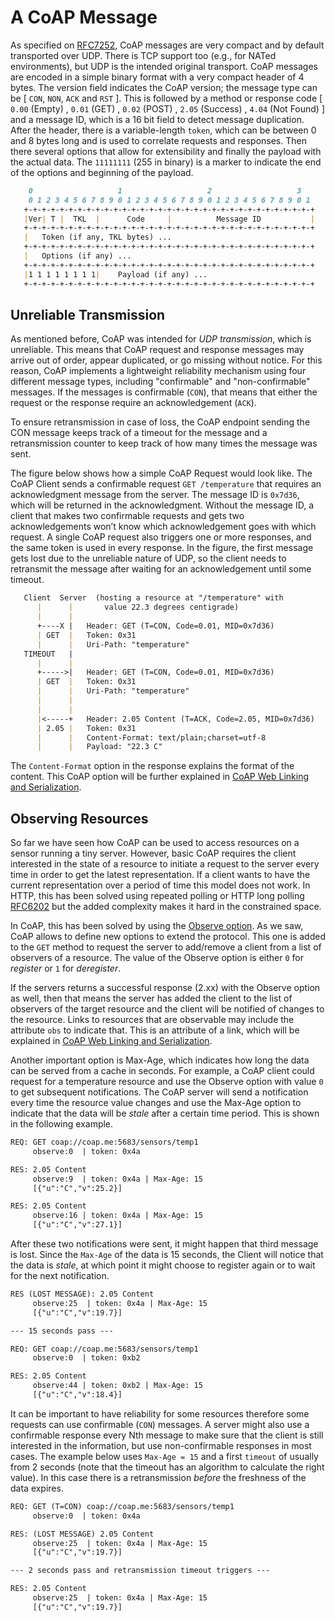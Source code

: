 # A CoAP Message

As specified on [RFC7252](https://tools.ietf.org/html/rfc7252), CoAP messages are very compact and by default transported over UDP. There is TCP support too (e.g., for NATed environments), but UDP is the intended original transport. CoAP messages are encoded in a simple binary format with a very compact header of 4 bytes. The version field indicates the CoAP version; the message type can be [ `CON`, `NON`, `ACK` and `RST` ]. This is followed by a method or response code [ `0.00` (Empty) , `0.01` (GET) , `0.02` (POST) , `2.05` (Success) , `4.04` (Not Found) ] and a message ID, which is a 16 bit field to detect message duplication. After the header, there is a variable-length `token`, which can be between 0 and 8 bytes long and is used to correlate requests and responses. Then there several options that allow for extensibility and finally the payload with the actual data. The `11111111` (255 in binary) is a marker to indicate the end of the options and beginning of the payload.



``` md
    0                   1                   2                   3
    0 1 2 3 4 5 6 7 8 9 0 1 2 3 4 5 6 7 8 9 0 1 2 3 4 5 6 7 8 9 0 1
   +-+-+-+-+-+-+-+-+-+-+-+-+-+-+-+-+-+-+-+-+-+-+-+-+-+-+-+-+-+-+-+-+
   |Ver| T |  TKL  |      Code     |          Message ID           |
   +-+-+-+-+-+-+-+-+-+-+-+-+-+-+-+-+-+-+-+-+-+-+-+-+-+-+-+-+-+-+-+-+
   |   Token (if any, TKL bytes) ...
   +-+-+-+-+-+-+-+-+-+-+-+-+-+-+-+-+-+-+-+-+-+-+-+-+-+-+-+-+-+-+-+-+
   |   Options (if any) ...
   +-+-+-+-+-+-+-+-+-+-+-+-+-+-+-+-+-+-+-+-+-+-+-+-+-+-+-+-+-+-+-+-+
   |1 1 1 1 1 1 1 1|    Payload (if any) ...
   +-+-+-+-+-+-+-+-+-+-+-+-+-+-+-+-+-+-+-+-+-+-+-+-+-+-+-+-+-+-+-+-+
```

## Unreliable Transmission

As mentioned before, CoAP was intended for *UDP transmission*, which is unreliable. This means that CoAP request and response messages may arrive out of order, appear duplicated, or go missing without notice. For this reason, CoAP implements a lightweight reliability mechanism using four different message types, including "confirmable" and "non-confirmable" messages. If the messages is confirmable (`CON`), that means that either the request or the response require an acknowledgement (`ACK`).

To ensure retransmission in case of loss, the CoAP endpoint sending the CON message keeps track of a timeout for the message and a retransmission counter to keep track of how many times the message was sent.

The figure below shows how a simple CoAP Request would look like. The CoAP Client sends a confirmable request `GET /temperature` that requires an acknowledgment message from the server. The message ID is `0x7d36`, which will be returned in the acknowledgment. Without the message ID, a client that makes two confirmable requests and gets two acknowledgements won’t know which acknowledgement goes with which request. A single CoAP request also triggers one or more responses, and the same token is used in every response. In the figure, the first message gets lost due to the unreliable nature of UDP, so the client needs to retransmit the message after waiting for an acknowledgement until some timeout.

```md
   Client  Server  (hosting a resource at "/temperature" with 
      |      |       value 22.3 degrees centigrade)
      |      |
      +----X |   Header: GET (T=CON, Code=0.01, MID=0x7d36)
      | GET  |   Token: 0x31
      |      |   Uri-Path: "temperature"
   TIMEOUT   |
      |      |
      +----->|   Header: GET (T=CON, Code=0.01, MID=0x7d36)
      | GET  |   Token: 0x31
      |      |   Uri-Path: "temperature"
      |      |
      |      |
      |<-----+   Header: 2.05 Content (T=ACK, Code=2.05, MID=0x7d36)
      | 2.05 |   Token: 0x31
      |      |   Content-Format: text/plain;charset=utf-8
      |      |   Payload: "22.3 C"
```

The `Content-Format` option in the response explains the format of the content. This CoAP option will be further explained in [CoAP Web Linking and Serialization](./coaplinks.md).

## Observing Resources

So far we have seen how CoAP can be used to access resources on a sensor running a tiny server. However, basic CoAP requires the client interested in the state of a resource to initiate a request to the server every time in order to get the latest representation. If a client wants to have the current representation over a period of time this model does not work. In HTTP, this has been solved using repeated polling or HTTP long polling [RFC6202](https://tools.ietf.org/html/rfc6202) but the added complexity makes it hard in the constrained space.

In CoAP, this has been solved by using the [Observe option](https://tools.ietf.org/html/rfc7641). As we saw, CoAP allows to define new options to extend the protocol. This one is added to the `GET` method to request the server to add/remove a client from a list of observers of a resource. The value of the Observe option is either `0` for *register* or `1` for *deregister*.

If the servers returns a successful response (2.xx) with the Observe option as well, then that means the server has added the client to the list of observers of the target resource and the client will be notified of changes to the resource. Links to resources that are observable may include the attribute `obs` to indicate that. This is an attribute of a link, which will be explained in [CoAP Web Linking and Serialization](./coaplinks.md).

Another important option is Max-Age, which indicates how long the data can be served from a cache in seconds. For example, a CoAP client could request for a temperature resource and use the Observe option with value `0` to get subsequent notifications. The CoAP server will send a notification every time the resource value changes and use the Max-Age option to indicate that the data will be *stale* after a certain time period. This is shown in the following example.

```txt
REQ: GET coap://coap.me:5683/sensors/temp1
     observe:0  | token: 0x4a

RES: 2.05 Content
     observe:9  | token: 0x4a | Max-Age: 15
     [{"u":"C","v":25.2}]

RES: 2.05 Content
     observe:16 | token: 0x4a | Max-Age: 15
     [{"u":"C","v":27.1}]
```

After these two notifications were sent, it might happen that third message is lost. Since the `Max-Age` of the data is 15 seconds, the Client will notice that the data is *stale*, at which point it might choose to register again or to wait for the next notification.

```txt
RES (LOST MESSAGE): 2.05 Content
     observe:25  | token: 0x4a | Max-Age: 15
     [{"u":"C","v":19.7}]

--- 15 seconds pass ---

REQ: GET coap://coap.me:5683/sensors/temp1
     observe:0  | token: 0xb2

RES: 2.05 Content
     observe:44 | token: 0xb2 | Max-Age: 15
     [{"u":"C","v":18.4}]
```

It can be important to have reliability for some resources therefore some requests can use confirmable (`CON`) messages. A server might also use a confirmable response every Nth message to make sure that the client is still interested in the information, but use non-confirmable responses in most cases. The example below uses `Max-Age = 15` and a first `timeout` of usually from 2 seconds (note that the timeout has an algorithm to calculate the right value). In this case there is a retransmission *before* the freshness of the data expires.

```txt
REQ: GET (T=CON) coap://coap.me:5683/sensors/temp1  
     observe:0  | token: 0x4a

RES: (LOST MESSAGE) 2.05 Content
     observe:25  | token: 0x4a | Max-Age: 15
     [{"u":"C","v":19.7}]

--- 2 seconds pass and retransmission timeout triggers ---

RES: 2.05 Content
     observe:25  | token: 0x4a | Max-Age: 15
     [{"u":"C","v":19.7}]
```
